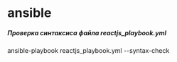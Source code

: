 # ansible

##### Проверка синтаксиса файла reactjs_playbook.yml
ansible-playbook reactjs_playbook.yml --syntax-check    
